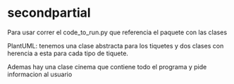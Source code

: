 # secondpartial
Para usar correr el code_to_run.py que referencia el paquete con las clases

PlantUML: tenemos una clase abstracta para los tiquetes y dos clases con herencia a esta para cada tipo de tiquete. 

Ademas hay una clase cinema que contiene todo el programa y pide informacion al usuario